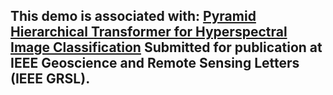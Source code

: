 ## This demo is associated with: [Pyramid Hierarchical Transformer for Hyperspectral Image Classification]() Submitted for publication at IEEE Geoscience and Remote Sensing Letters (IEEE GRSL).
